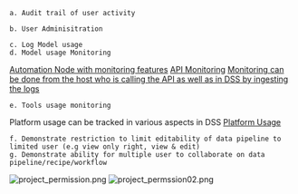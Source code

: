 ```
a. Audit trail of user activity
```

```
b. User Adminisitration
```

```
c. Log Model usage
d. Model usage Monitoring
```
[Automation Node with monitoring features](https://automation01.demoapac.ai/project-list/)
[API Monitoring](https://design01.demoapac.ai/api-deployer/deployments/poc-beta-westnile-on-local-apinode/)
[Monitoring can be done from the host who is calling the API as well as in DSS by ingesting the logs](https://design01.demoapac.ai/projects/OCBETAMODELDOCUMENTATION/datasets/apimain_prepared_02/visualize/)


```
e. Tools usage monitoring
```
Platform usage can be tracked in various aspects in DSS
[Platform Usage](https://design01.demoapac.ai/admin/monitoring/)

```
f. Demonstrate restriction to limit editability of data pipeline to limited user (e.g view only right, view & edit)
g. Demonstrate ability for multiple user to collaborate on data pipeline/recipe/workflow
```

![project_permission.png](jGqOgjjCN6pL)
![project_permssion02.png](NEM5J9pJXoYv)